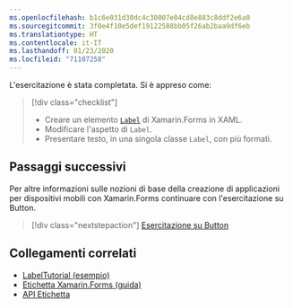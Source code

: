 ```yaml
---
ms.openlocfilehash: b1c6e031d30dc4c30007e04cd8e883c8ddf2e6a0
ms.sourcegitcommit: 3f0e4f10e5def19122588bb05f26ab2baa9df6eb
ms.translationtype: HT
ms.contentlocale: it-IT
ms.lasthandoff: 01/23/2020
ms.locfileid: "71107258"
---
```

L'esercitazione è stata completata. Si è appreso come:

> [!div class="checklist"]
>
> - Creare un elemento [`Label`](xref:Xamarin.Forms.Label) di Xamarin.Forms in XAML.
> - Modificare l'aspetto di `Label`.
> - Presentare testo, in una singola classe `Label`, con più formati.

## <a name="next-steps"></a>Passaggi successivi

Per altre informazioni sulle nozioni di base della creazione di applicazioni per dispositivi mobili con Xamarin.Forms continuare con l'esercitazione su Button.

> [!div class="nextstepaction"]
> [Esercitazione su Button](~/get-started/tutorials/button/index.yml)

## <a name="related-links"></a>Collegamenti correlati

- [LabelTutorial (esempio)](https://docs.microsoft.com/samples/xamarin/xamarin-forms-samples/getstarted-tutorials-labeltutorial/)
- [Etichetta Xamarin.Forms (guida)](~/xamarin-forms/user-interface/text/label.md)
- [API Etichetta](xref:Xamarin.Forms.Label)
